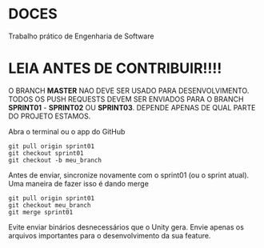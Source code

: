 # DOCES
Trabalho prático de Engenharia de Software

# LEIA ANTES DE CONTRIBUIR!!!!
O BRANCH **MASTER** NAO DEVE SER USADO PARA DESENVOLVIMENTO. TODOS OS PUSH REQUESTS DEVEM SER ENVIADOS PARA O  BRANCH **SPRINT01** - **SPRINT02** OU **SPRINT03**. DEPENDE APENAS DE QUAL PARTE DO PROJETO ESTAMOS.

Abra o terminal ou o app do GitHub

```
git pull origin sprint01
git checkout sprint01
git checkout -b meu_branch
```

Antes de enviar, sincronize novamente com o sprint01 (ou o sprint atual). Uma maneira de fazer isso é dando merge
```
git pull origin sprint01
git checkout meu_branch
git merge sprint01
```

Evite enviar binários desnecessários que o Unity gera. Envie apenas os arquivos importantes para o desenvolvimento da sua feature.

